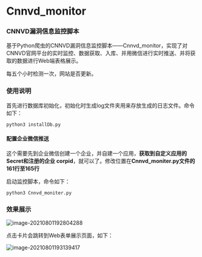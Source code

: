 # Cnnvd_monitor
### CNNVD漏洞信息监控脚本

基于Python爬虫的CNNVD漏洞信息监控脚本——Cnnvd_monitor，实现了对CNNVD官网平台的实时监控、数据获取、入库、并用微信进行实时推送、并将获取的数据进行Web端表格展示。

每五个小时检测一次，网站是否更新。

### 使用说明

首先进行数据库初始化，初始化时生成log文件夹用来存放生成的日志文件。命令如下：

```
python3 installDb.py
```

#### 配置企业微信推送

这个需要先到企业微信创建一个企业，并自建一个应用，**获取到自定义应用的 Secret和注册的企业 corpid**，就可以了。修改位置在**Cnnvd_moniter.py文件的161行至165行**

启动监控脚本，命令如下：

```
python3 Cnnvd_moniter.py
```

### 效果展示

![image-20210801192804288](https://wiki-oss.s3.cn-north-1.jdcloud-oss.com/2021/08/cf73c03727a380a6b40361635127aa19.png)

点击卡片会跳转到Web表单展示页面，如下：

![image-20210801193139417](https://wiki-oss.s3.cn-north-1.jdcloud-oss.com/2021/08/cce704325512616a896e89e844cb9779.png)

